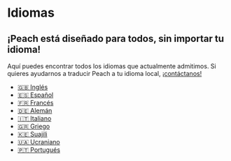 # Idiomas

## ¡Peach está diseñado para todos, sin importar tu idioma!

Aquí puedes encontrar todos los idiomas que actualmente admitimos.
Si quieres ayudarnos a traducir Peach a tu idioma local, ¡[contáctanos!](mailto:hello@peachbitcoin.com)

- [🇬🇧 Inglés](/)
- [🇪🇸 Español](/es)
- [🇫🇷 Francés](/fr)
- [🇩🇪 Alemán](/de)
- [🇮🇹 Italiano](/it)
- [🇬🇷 Griego](/el)
- [🇰🇪 Suajili](/sw)
- [🇺🇦 Ucraniano](/uk)
- [🇵🇹 Portugués](/pt)

